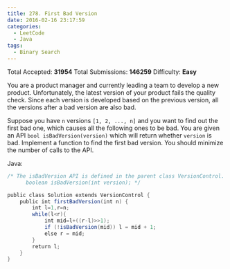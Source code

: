 ```yaml
---
title: 278. First Bad Version
date: 2016-02-16 23:17:59
categories:
  - LeetCode
  - Java
tags:
  - Binary Search
---
```


Total Accepted: **31954**
Total Submissions: **146259**
Difficulty: **Easy**

You are a product manager and currently leading a team to develop a new product. Unfortunately, the latest version of your product fails the quality check. Since each version is developed based on the previous version, all the versions after a bad version are also bad.

Suppose you have `n` versions `[1, 2, ..., n]` and you want to find out the first bad one, which causes all the following ones to be bad. You are given an API `bool isBadVersion(version)` which will return whether `version` is bad. Implement a function to find the first bad version. You should minimize the number of calls to the API.

<!-- more -->

Java:

``` java
/* The isBadVersion API is defined in the parent class VersionControl.
      boolean isBadVersion(int version); */

public class Solution extends VersionControl {
    public int firstBadVersion(int n) {
        int l=1,r=n;
        while(l<r){
            int mid=l+((r-l)>>1);
            if (!isBadVersion(mid)) l = mid + 1;
            else r = mid;   
        }
        return l;
    }
}
```